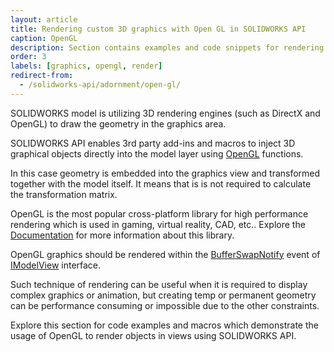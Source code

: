 ```yaml
---
layout: article
title: Rendering custom 3D graphics with Open GL in SOLIDWORKS API
caption: OpenGL
description: Section contains examples and code snippets for rendering 3D graphics in the model view using SOLIDWORKS API with OpenGL methods
order: 3
labels: [graphics, opengl, render]
redirect-from:
  - /solidworks-api/adornment/open-gl/
---
```

SOLIDWORKS model is utilizing 3D rendering engines (such as DirectX and OpenGL) to draw the geometry in the graphics area.

SOLIDWORKS API enables 3rd party add-ins and macros to inject 3D graphical objects directly into the model layer using [OpenGL](https://en.wikipedia.org/wiki/OpenGL) functions.

In this case geometry is embedded into the graphics view and transformed together with the model itself. It means that is is not required to calculate the transformation matrix.

OpenGL is the most popular cross-platform library for high performance rendering which is used in gaming, virtual reality, CAD, etc.. Explore the [Documentation](https://www.opengl.org/documentation/) for more information about this library.

OpenGL graphics should be rendered within the [BufferSwapNotify](http://help.solidworks.com/2018/english/api/sldworksapi/solidworks.interop.sldworks~solidworks.interop.sldworks.dmodelviewevents_bufferswapnotifyeventhandler.html) event of [IModelView](http://help.solidworks.com/2018/english/api/sldworksapi/SolidWorks.Interop.sldworks~SolidWorks.Interop.sldworks.IModelView.html) interface.

Such technique of rendering can be useful when it is required to display complex graphics or animation, but creating temp or permanent geometry can be performance consuming or impossible due to the other constraints.

Explore this section for code examples and macros which demonstrate the usage of OpenGL to render objects in views using SOLIDWORKS API.
